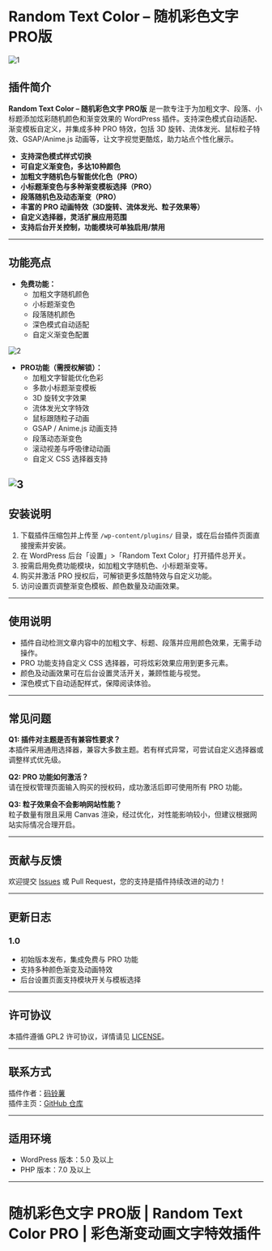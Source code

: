 # Random Text Color – 随机彩色文字 PRO版

![1](https://github.com/user-attachments/assets/3b30d5f5-db2c-40e6-9977-2f2ebc63c21c)

## 插件简介

**Random Text Color – 随机彩色文字 PRO版** 是一款专注于为加粗文字、段落、小标题添加炫彩随机颜色和渐变效果的 WordPress 插件。支持深色模式自动适配、渐变模板自定义，并集成多种 PRO 特效，包括 3D 旋转、流体发光、鼠标粒子特效、GSAP/Anime.js 动画等，让文字视觉更酷炫，助力站点个性化展示。

- **支持深色模式样式切换**
- **可自定义渐变色，多达10种颜色**
- **加粗文字随机色与智能优化色（PRO）**
- **小标题渐变色与多种渐变模板选择（PRO）**
- **段落随机色及动态渐变（PRO）**
- **丰富的 PRO 动画特效（3D旋转、流体发光、粒子效果等）**
- **自定义选择器，灵活扩展应用范围**
- **支持后台开关控制，功能模块可单独启用/禁用**

---

## 功能亮点

- **免费功能：**  
  - 加粗文字随机颜色  
  - 小标题渐变色  
  - 段落随机颜色  
  - 深色模式自动适配  
  - 自定义渐变色配置
 
 ![2](https://github.com/user-attachments/assets/2c3b8fb5-e14f-4f95-be1a-913b1d7ea93c)

- **PRO功能（需授权解锁）：**  
  - 加粗文字智能优化色彩  
  - 多款小标题渐变模板  
  - 3D 旋转文字效果  
  - 流体发光文字特效  
  - 鼠标跟随粒子动画  
  - GSAP / Anime.js 动画支持  
  - 段落动态渐变色  
  - 滚动视差与呼吸律动动画  
  - 自定义 CSS 选择器支持

![3](https://github.com/user-attachments/assets/d8d1f24b-597e-41ed-8d86-6b95d3d3d3ed)
---

## 安装说明

1. 下载插件压缩包并上传至 `/wp-content/plugins/` 目录，或在后台插件页面直接搜索并安装。
2. 在 WordPress 后台「设置」>「Random Text Color」打开插件总开关。
3. 按需启用免费功能模块，如加粗文字随机色、小标题渐变等。
4. 购买并激活 PRO 授权后，可解锁更多炫酷特效与自定义功能。
5. 访问设置页调整渐变色模板、颜色数量及动画效果。

---

## 使用说明

- 插件自动检测文章内容中的加粗文字、标题、段落并应用颜色效果，无需手动操作。
- PRO 功能支持自定义 CSS 选择器，可将炫彩效果应用到更多元素。
- 颜色及动画效果可在后台设置灵活开关，兼顾性能与视觉。
- 深色模式下自动适配样式，保障阅读体验。

---

## 常见问题

**Q1: 插件对主题是否有兼容性要求？**  
本插件采用通用选择器，兼容大多数主题。若有样式异常，可尝试自定义选择器或调整样式优先级。

**Q2: PRO 功能如何激活？**  
请在授权管理页面输入购买的授权码，成功激活后即可使用所有 PRO 功能。

**Q3: 粒子效果会不会影响网站性能？**  
粒子数量有限且采用 Canvas 渲染，经过优化，对性能影响较小，但建议根据网站实际情况合理开启。

---

## 贡献与反馈

欢迎提交 [Issues](https://github.com/2547729123/random-text-color-pro/issues) 或 Pull Request，您的支持是插件持续改进的动力！

---

## 更新日志

### 1.0
- 初始版本发布，集成免费与 PRO 功能
- 支持多种颜色渐变及动画特效
- 后台设置页面支持模块开关与模板选择

---

## 许可协议

本插件遵循 GPL2 许可协议，详情请见 [LICENSE](https://www.gnu.org/licenses/gpl-2.0.html)。

---

## 联系方式

插件作者：[码铃薯](https://www.tudoucode.cn)  
插件主页：[GitHub 仓库](https://github.com/2547729123/random-text-color-pro)

---

## 适用环境

- WordPress 版本：5.0 及以上  
- PHP 版本：7.0 及以上  

---

# 随机彩色文字 PRO版 | Random Text Color PRO | 彩色渐变动画文字特效插件

